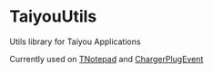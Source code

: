 # TaiyouUtils
 Utils library for Taiyou Applications

Currently used on [TNotepad](https://github.com/aragubas/tnotepad) and [ChargerPlugEvent](https://github.com/aragubas/chargerplugevent)
